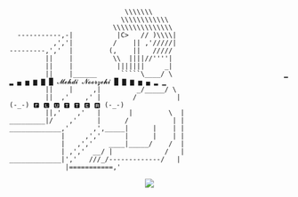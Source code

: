                                  \\\\\\\
                                \\\\\\\\\\\\
                              \\\\\\\\\\\\\\\
      -----------,-|           |C>   // )\\\\|
               ,','|          /    || ,'/////|
    ---------,','  |         (,    ||   /////
             ||    |          \\  ||||//''''|
             ||    |           |||||||     _|
             ||    |______      `````\____/ \                            ▁ ▂ ▄ ▅ ▆ ▇ █ 𝓜𝓮𝓱𝓭𝓲 𝓝𝓸𝓸𝓻𝔃𝓮𝓱𝓲 █ ▇ ▆ ▅ ▄ ▂ ▁
             ||    |     ,|         _/_____/ \
             ||  ,'    ,' |        /          |                                    (-_-) 🅵 🅻 🆄 🆃 🆃 🅴 🆁 (-_-)
             ||,'    ,'   |       |         \  | 
    _________|/    ,'     |      /           | |
    _____________,'      ,',_____|      |    | |
                 |     ,','      |      |    | |
                 |   ,','    ____|_____/    /  |
                 | ,','  __/ |             /   |
    _____________|','   ///_/-------------/   |
                  |===========,'

<p align="center">
    <a href="https://github-readme-stats.vercel.app/api?username=mehdinoorzehi&show_icons=true&theme=blue">
      <img src="https://github-readme-stats.vercel.app/api?username=mehdinoorzehi&show_icons=true&theme=blue"/>
    </a>
</p>
